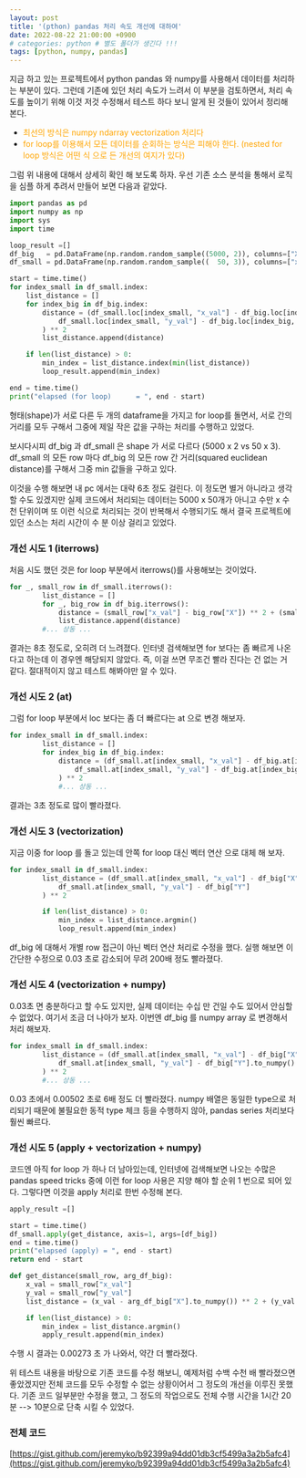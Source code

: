 ```yaml
---
layout: post
title: '(pthon) pandas 처리 속도 개선에 대하여'
date: 2022-08-22 21:00:00 +0900
# categories: python # 별도 폴더가 생긴다 !!!
tags: [python, numpy, pandas]
---
```


지금 하고 있는 프로젝트에서 python pandas 와 numpy를 사용해서 데이터를 처리하는 부분이 있다.
그런데 기존에 있던 처리 속도가 느려서 이 부분을 검토하면서,
처리 속도를 높이기 위해 이것 저것 수정해서 테스트 하다 보니 알게 된 것들이 있어서 정리해 본다.

-   <span style="color:orange">최선의 방식은 numpy ndarray vectorization 처리다</span>
-   <span style="color:orange">for loop를 이용해서 모든 데이터를 순회하는 방식은 피해야 한다.
    (nested for loop 방식은 어떤 식 으로 든 개선의 여지가 있다)</span>

그럼 위 내용에 대해서 상세히 확인 해 보도록 하자.
우선 기존 소스 분석을 통해서 로직을 심플 하게 추려서 만들어 보면 다음과 같았다.

```python
import pandas as pd
import numpy as np
import sys
import time

loop_result =[]
df_big   = pd.DataFrame(np.random.random_sample((5000, 2)), columns=["X", "Y"])
df_small = pd.DataFrame(np.random.random_sample((  50, 3)), columns=["x_val", "y_val", "dummy"])

start = time.time()
for index_small in df_small.index:
    list_distance = []
    for index_big in df_big.index:
        distance = (df_small.loc[index_small, "x_val"] - df_big.loc[index_big, "X"]) ** 2 + (
            df_small.loc[index_small, "y_val"] - df_big.loc[index_big, "Y"]
        ) ** 2
        list_distance.append(distance)

    if len(list_distance) > 0:
        min_index = list_distance.index(min(list_distance))
        loop_result.append(min_index)

end = time.time()
print("elapsed (for loop)      = ", end - start)
```

형태(shape)가 서로 다른 두 개의 dataframe을 가지고 for loop를 돌면서,
서로 간의 거리를 모두 구해서 그중에 제일 작은 값을 구하는 처리를 수행하고 있었다.

보시다시피 df_big 과 df_small 은 shape 가 서로 다르다 (5000 x 2 vs 50 x 3).
df_small 의 모든 row 마다 df_big 의 모든 row 간 거리(squared euclidean distance)를 구해서 그중 min 값들을 구하고 있다.

이것을 수행 해보면 내 pc 에서는 대략 6초 정도 걸린다.
이 정도면 별거 아니라고 생각 할 수도 있겠지만 실제 코드에서 처리되는 데이터는
5000 x 50개가 아니고 수만 x 수천 단위이며 또 이런 식으로 처리되는 것이
반복해서 수행되기도 해서 결국 프로젝트에 있던 소스는 처리 시간이
수 분 이상 걸리고 있었다.

<!-- ### 개선 시도 1 (iterrows) -->
<h3> <span style="color:{{site.span_h3_color}}"> 개선 시도 1 (iterrows) </span> </h3>

처음 시도 했던 것은 for loop 부분에서 iterrows()를 사용해보는 것이었다.

```python
for _, small_row in df_small.iterrows():
        list_distance = []
        for _, big_row in df_big.iterrows():
            distance = (small_row["x_val"] - big_row["X"]) ** 2 + (small_row["y_val"] - big_row["Y"]) ** 2
            list_distance.append(distance)
        #... 상동 ...
```

결과는 8초 정도로, 오히려 더 느려졌다. 인터넷 검색해보면 for 보다는 좀 빠르게 나온다고
하는데 이 경우엔 해당되지 않았다.
즉, 이걸 쓰면 무조건 빨라 진다는 건 없는 거 같다.
절대적이지 않고 테스트 해봐야만 알 수 있다.

<!-- ### 개선 시도 2 (at) -->
<h3> <span style="color:{{site.span_h3_color}}"> 개선 시도 2 (at) </span> </h3>

그럼 for loop 부분에서 loc 보다는 좀 더 빠르다는 at 으로 변경 해보자.

```python
for index_small in df_small.index:
        list_distance = []
        for index_big in df_big.index:
            distance = (df_small.at[index_small, "x_val"] - df_big.at[index_big, "X"]) ** 2 + (
                df_small.at[index_small, "y_val"] - df_big.at[index_big, "Y"]
            ) ** 2
            #... 상동 ...
```

결과는 3초 정도로 많이 빨라졌다.

<!-- ### 개선 시도 3 (vectorization) -->
<h3> <span style="color:{{site.span_h3_color}}"> 개선 시도 3 (vectorization) </span> </h3>

지금 이중 for loop 를 돌고 있는데 안쪽 for loop 대신 벡터 연산 으로 대체 해 보자.

```python
for index_small in df_small.index:
        list_distance = (df_small.at[index_small, "x_val"] - df_big["X"]) ** 2 + (
            df_small.at[index_small, "y_val"] - df_big["Y"]
        ) ** 2

        if len(list_distance) > 0:
            min_index = list_distance.argmin()
            loop_result.append(min_index)
```

df_big 에 대해서 개별 row 접근이 아닌 벡터 연산 처리로 수정을 했다.
실행 해보면 이 간단한 수정으로 0.03 초로 감소되어 무려 200배 정도 빨라졌다.

<!-- ### 개선 시도 4 (vectorization + numpy) -->
<h3> <span style="color:{{site.span_h3_color}}"> 개선 시도 4 (vectorization + numpy) </span> </h3>

0.03초 면 충분하다고 할 수도 있지만, 실제 데이터는 수십 만 건일 수도 있어서 안심할 수 없었다.
여기서 조금 더 나아가 보자.
이번엔 df_big 를 numpy array 로 변경해서 처리 해보자.

```python
for index_small in df_small.index:
        list_distance = (df_small.at[index_small, "x_val"] - df_big["X"].to_numpy()) ** 2 + (
            df_small.at[index_small, "y_val"] - df_big["Y"].to_numpy()
        ) ** 2
        #... 상동 ...
```

0.03 초에서 0.00502 초로 6배 정도 더 빨라졌다.
numpy 배열은 동일한 type으로 처리되기 때문에 불필요한 동적 type 체크 등을
수행하지 않아, pandas series 처리보다 훨씬 빠르다.

<!-- ### 개선 시도 5 (apply + vectorization + numpy) -->
<h3> <span style="color:{{site.span_h3_color}}"> 개선 시도 5 (apply + vectorization + numpy) </span> </h3>

코드엔 아직 for loop 가 하나 더 남아있는데, 인터넷에 검색해보면 나오는
수많은 pandas speed tricks 중에 이런 for loop 사용은 지양 해야 할 순위 1 번으로 되어 있다.
그렇다면 이것을 apply 처리로 한번 수정해 본다.

```python
apply_result =[]

start = time.time()
df_small.apply(get_distance, axis=1, args=[df_big])
end = time.time()
print("elapsed (apply) = ", end - start)
return end - start

def get_distance(small_row, arg_df_big):
    x_val = small_row["x_val"]
    y_val = small_row["y_val"]
    list_distance = (x_val - arg_df_big["X"].to_numpy()) ** 2 + (y_val - arg_df_big["Y"].to_numpy()) ** 2

    if len(list_distance) > 0:
        min_index = list_distance.argmin()
        apply_result.append(min_index)
```

수행 시 결과는 0.00273 초 가 나와서, 약간 더 빨라졌다.

위 테스트 내용을 바탕으로 기존 코드를 수정 해보니,
예제처럼 수백 수천 배 빨라졌으면 좋았겠지만 전체 코드를 모두 수정할 수 없는 상황이어서
그 정도의 개선을 이루진 못했다. 기존 코드 일부분만 수정을 했고, 그 정도의 작업으로도
전체 수행 시간을 1시간 20분 --> 10분으로 단축 시킬 수 있었다.

<!-- ### 전체 코드 -->
<h3> <span style="color:{{site.span_h3_color}}"> 전체 코드 </span> </h3>

[https://gist.github.com/jeremyko/b92399a94dd01db3cf5499a3a2b5afc4](https://gist.github.com/jeremyko/b92399a94dd01db3cf5499a3a2b5afc4)
